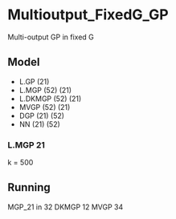 # Multioutput_FixedG_GP
Multi-output GP in fixed G


## Model

- L.GP (21)
- L.MGP (52) (21)
- L.DKMGP (52) (21)
- MVGP (52) (21)
- DGP (21) (52)
- NN (21) (52)


### L.MGP 21
k = 500


## Running
MGP_21 in 32
DKMGP 12
MVGP 34